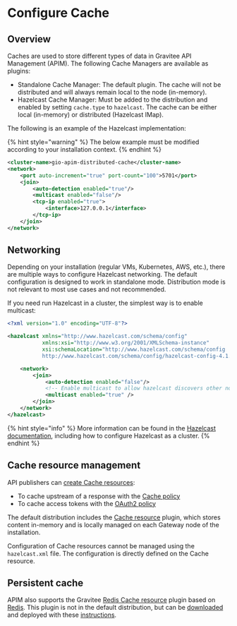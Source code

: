 # Configure Cache

## Overview

Caches are used to store different types of data in Gravitee API Management (APIM). The following Cache Managers are available as plugins:

* Standalone Cache Manager: The default plugin. The cache will not be distributed and will always remain local to the node (in-memory).
* Hazelcast Cache Manager: Must be added to the distribution and enabled by setting `cache.type` to `hazelcast`. The cache can be either local (in-memory) or distributed (Hazelcast IMap).&#x20;

The following is an example of the Hazelcast implementation:

{% hint style="warning" %}
The below example must be modified according to your installation context.
{% endhint %}

```xml
<cluster-name>gio-apim-distributed-cache</cluster-name>
<network>
    <port auto-increment="true" port-count="100">5701</port>
    <join>
        <auto-detection enabled="true"/>
        <multicast enabled="false"/>
        <tcp-ip enabled="true">
            <interface>127.0.0.1</interface>
        </tcp-ip>
    </join>
</network>
```

## Networking

Depending on your installation (regular VMs, Kubernetes, AWS, etc.​), there are multiple ways to configure Hazelcast networking. The default configuration is designed to work in standalone mode. Distribution mode is not relevant to most use cases and not recommended.

If you need run Hazelcast in a cluster, the simplest way is to enable multicast:

```xml
<?xml version="1.0" encoding="UTF-8"?>

<hazelcast xmlns="http://www.hazelcast.com/schema/config"
           xmlns:xsi="http://www.w3.org/2001/XMLSchema-instance"
           xsi:schemaLocation="http://www.hazelcast.com/schema/config
           http://www.hazelcast.com/schema/config/hazelcast-config-4.1.xsd">

    <network>
        <join>
            <auto-detection enabled="false"/>
            <!-- Enable multicast to allow hazelcast discovers other nodes -->
            <multicast enabled="true" />
        </join>
    </network>
</hazelcast>
```

{% hint style="info" %}
More information can be found in the [Hazelcast documentation](https://docs.hazelcast.org/docs), including how to configure Hazelcast as a cluster.
{% endhint %}

## Cache resource management

API publishers can [create Cache resources](../../guides/api-configuration/resources.md#how-to-create-a-resource):

* To cache upstream of a response with the [Cache policy](../../reference/policy-reference/cache.md)
* To cache access tokens with the [OAuth2 policy](../../reference/policy-reference/oauth2/)

The default distribution includes the [Cache resource](../../guides/api-configuration/resources.md#cache) plugin, which stores content in-memory and is locally managed on each Gateway node of the installation.

Configuration of Cache resources cannot be managed using the `hazelcast.xml` file. The configuration is directly defined on the Cache resource.

## Persistent cache

APIM also supports the Gravitee [Redis Cache resource](../../guides/api-configuration/resources.md#cache-redis) plugin based on [Redis](https://redis.io/documentation). This plugin is not in the default distribution, but can be [downloaded](https://download.gravitee.io/#graviteeio-apim/plugins/resources/gravitee-resource-cache-redis/) and deployed with these [instructions](../../overview/plugins.md#deployment).
